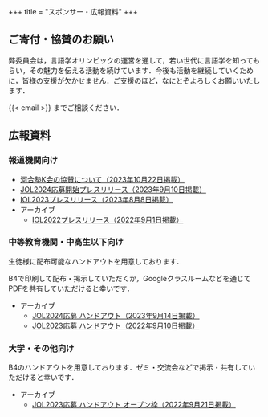 +++
title = "スポンサー・広報資料"
+++

## ご寄付・協賛のお願い

弊委員会は，言語学オリンピックの運営を通して，若い世代に言語学を知ってもらい，その魅力を伝える活動を続けています．今後も活動を継続していくために，皆様の支援が欠かせません．ご支援のほど，なにとぞよろしくお願いいたします．

{{< email >}} までご相談ください．

## 広報資料

### 報道機関向け

- [河合塾K会の協賛について（2023年10月22日掲載）](/pdf/release/support_kkai.pdf)
- [JOL2024応募開始プレスリリース（2023年9月10日掲載）](/pdf/release/jol2024_appl_release.pdf)
- [IOL2023プレスリリース（2023年8月8日掲載）](/pdf/release/iol2023_release.pdf)
- アーカイブ
  - [IOL2022プレスリリース（2022年9月1日掲載）](/pdf/release/iol2022_release.pdf)

### 中等教育機関・中高生以下向け

生徒様に配布可能なハンドアウトを用意しております．

B4で印刷して配布・掲示していただくか，Googleクラスルームなどを通じてPDFを共有していただけると幸いです．

- アーカイブ
  - [JOL2024応募 ハンドアウト（2023年9月14日掲載）](/pdf/school/jol2024-handout.pdf)
  - [JOL2023応募 ハンドアウト（2022年9月10日掲載）](/pdf/school/jol2023-handout.pdf)

### 大学・その他向け

B4のハンドアウトを用意しております．ゼミ・交流会などで掲示・共有していただけると幸いです．

- アーカイブ
  - [JOL2023応募 ハンドアウト オープン枠（2022年9月21日掲載）](/pdf/school/jol2023-handout-open.pdf)
